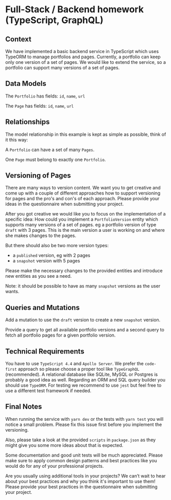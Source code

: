 # Full-Stack / Backend homework (TypeScript, GraphQL)

## Context

We have implemented a basic backend service in TypeScript which uses TypeORM to manage portfolios and pages. Currently,
a portfolio can keep only one version of a set of pages. We would like to extend the service, so a portfolio can support many
versions of a set of pages.

## Data Models

The `Portfolio` has fields: `id`, `name`, `url`

The `Page` has fields: `id`, `name`, `url`

## Relationships

The model relationship in this example is kept as simple as possible, think of it this way:

A `Portfolio` can have a set of many `Pages`.

One `Page` must belong to exactly one `Portfolio`.

## Versioning of Pages

There are many ways to version content. We want you to get creative and come up with a couple of different approaches
how to support versioning for pages and the pro's and con's of each approach. Please provide your ideas in the
questionnaire when submitting your project.

After you got creative we would like you to focus on the implementation of a specific idea: How could you implement
a `PortfolioVersion` entity which supports many versions of a set of pages. eg a portfolio version of type `draft` with
3 pages. This is the main version a user is working on and where she makes changes to the pages.

But there should also be two more version types:

- a `published` version, eg with 2 pages
- a `snapshot` version with 5 pages

Please make the necessary changes to the provided entities and introduce new entities as you see a need.

Note: it should be possible to have as many `snapshot` versions as the user wants.

## Queries and Mutations

Add a mutation to use the `draft` version to create a new `snapshot` version.

Provide a query to get all available portfolio versions and a second query to fetch all portfolio pages for a given portfolio version.

## Technical Requirements

You have to use `TypeScript 4.4` and `Apollo Server`. We prefer the `code-first` approach so please choose a proper
tool like `TypeGraphQL` (recommended). A relational database like SQLite, MySQL or Postgres is probably a good idea as well.
Regarding an ORM and SQL query builder you should use `TypeORM`. For testing we recommend to use `jest` but feel free
to use a different test framework if needed.

## Final Notes

When running the service with `yarn dev` or the tests with `yarn test` you will notice a small problem. Please fix this
issue first before you implement the versioning.

Also, please take a look at the provided `scripts` in `package.json` as they might give you some more ideas about that
is expected.

Some documentation and good unit tests will be much appreciated. Please make sure to apply common design patterns and
best practices like you would do for any of your professional projects.

Are you usually using additional tools in your projects? We can’t wait to hear about your best practices and why you
think it's important to use them! Please provide your best practices in the questionnaire when submitting your project.
